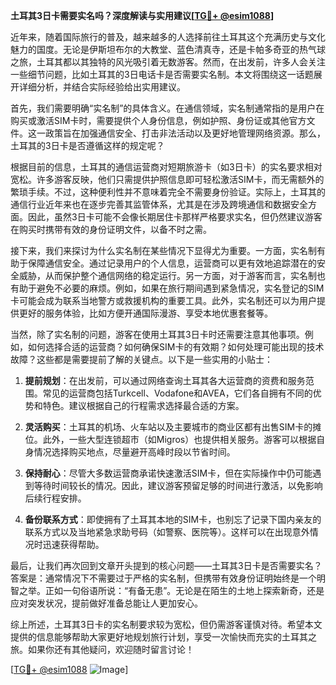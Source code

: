 **土耳其3日卡需要实名吗？深度解读与实用建议[[TG💪+ @esim1088](https://t.me/s/esim1088)]**

近年来，随着国际旅行的普及，越来越多的人选择前往土耳其这个充满历史与文化魅力的国度。无论是伊斯坦布尔的大教堂、蓝色清真寺，还是卡帕多奇亚的热气球之旅，土耳其都以其独特的风光吸引着无数游客。然而，在出发前，许多人会关注一些细节问题，比如土耳其的3日电话卡是否需要实名制。本文将围绕这一话题展开详细分析，并结合实际经验给出实用建议。

首先，我们需要明确“实名制”的具体含义。在通信领域，实名制通常指的是用户在购买或激活SIM卡时，需要提供个人身份信息，例如护照、身份证或其他官方文件。这一政策旨在加强通信安全、打击非法活动以及更好地管理网络资源。那么，土耳其的3日卡是否遵循这样的规定呢？

根据目前的信息，土耳其的通信运营商对短期旅游卡（如3日卡）的实名要求相对宽松。许多游客反映，他们只需提供护照信息即可轻松激活SIM卡，而无需额外的繁琐手续。不过，这种便利性并不意味着完全不需要身份验证。实际上，土耳其的通信行业近年来也在逐步完善其监管体系，尤其是在涉及跨境通信和数据安全方面。因此，虽然3日卡可能不会像长期居住卡那样严格要求实名，但仍然建议游客在购买时携带有效的身份证明文件，以备不时之需。

接下来，我们来探讨为什么实名制在某些情况下显得尤为重要。一方面，实名制有助于保障通信安全。通过记录用户的个人信息，运营商可以更有效地追踪潜在的安全威胁，从而保护整个通信网络的稳定运行。另一方面，对于游客而言，实名制也有助于避免不必要的麻烦。例如，如果在旅行期间遇到紧急情况，实名登记的SIM卡可能会成为联系当地警方或救援机构的重要工具。此外，实名制还可以为用户提供更好的服务体验，比如方便开通国际漫游、享受本地优惠套餐等。

当然，除了实名制的问题，游客在使用土耳其3日卡时还需要注意其他事项。例如，如何选择合适的运营商？如何确保SIM卡的有效期？如何处理可能出现的技术故障？这些都是需要提前了解的关键点。以下是一些实用的小贴士：

1. **提前规划**：在出发前，可以通过网络查询土耳其各大运营商的资费和服务范围。常见的运营商包括Turkcell、Vodafone和AVEA，它们各自拥有不同的优势和特色。建议根据自己的行程需求选择最合适的方案。
   
2. **灵活购买**：土耳其的机场、火车站以及主要城市的商业区都有出售SIM卡的摊位。此外，一些大型连锁超市（如Migros）也提供相关服务。游客可以根据自身情况选择购买地点，尽量避开高峰时段以节省时间。

3. **保持耐心**：尽管大多数运营商承诺快速激活SIM卡，但在实际操作中仍可能遇到等待时间较长的情况。因此，建议游客预留足够的时间进行激活，以免影响后续行程安排。

4. **备份联系方式**：即使拥有了土耳其本地的SIM卡，也别忘了记录下国内亲友的联系方式以及当地紧急求助号码（如警察、医院等）。这样可以在出现意外情况时迅速获得帮助。

最后，让我们再次回到文章开头提到的核心问题——土耳其3日卡是否需要实名？答案是：通常情况下不需要过于严格的实名制，但携带有效身份证明始终是一个明智之举。正如一句俗语所说：“有备无患”。无论是在陌生的土地上探索新奇，还是应对突发状况，提前做好准备总能让人更加安心。

综上所述，土耳其3日卡的实名制要求较为宽松，但仍需游客谨慎对待。希望本文提供的信息能够帮助大家更好地规划旅行计划，享受一次愉快而充实的土耳其之旅。如果你还有其他疑问，欢迎随时留言讨论！

[[TG💪+ @esim1088](https://t.me/s/esim1088) ![Image](https://i.postimg.cc/4NQfJmqS/Snipaste-2025-05-13-00-14-12.png)]